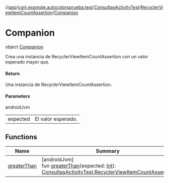 //[app](../../../../../index.md)/[com.example.autocolorsprueba.test](../../../index.md)/[ConsultasActivityTest](../../index.md)/[RecyclerViewItemCountAssertion](../index.md)/[Companion](index.md)

# Companion

object [Companion](index.md)

Crea una instancia de RecyclerViewItemCountAssertion con un valor esperado mayor que.

#### Return

Una instancia de RecyclerViewItemCountAssertion.

#### Parameters

androidJvm

| | |
|---|---|
| expected | El valor esperado. |

## Functions

| Name | Summary |
|---|---|
| [greaterThan](greater-than.md) | [androidJvm]<br>fun [greaterThan](greater-than.md)(expected: [Int](https://kotlinlang.org/api/latest/jvm/stdlib/kotlin/-int/index.html)): [ConsultasActivityTest.RecyclerViewItemCountAssertion](../index.md) |
